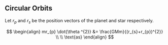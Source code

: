 ## Circular Orbits

Let $r_{p}$ and  $r_{s}$  be the position vectors of the planet and star respectively.

$$
\begin{align}
mr_{p} \dot{\theta ^{2}} &= \frac{GMm}{(r_{s}+r_{p})^{2}} \\ \\
\text{as}
\end{align}
$$